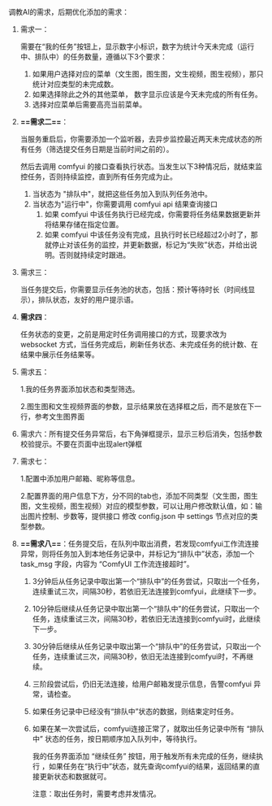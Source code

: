 调教AI的需求，后期优化添加的需求：



1. 需求一：

   需要在“我的任务”按钮上，显示数字小标识，数字为统计今天未完成（运行中、排队中）的任务数量，遵循以下3个要求：

   1. 如果用户选择对应的菜单（文生图，图生图，文生视频，图生视频），那只统计对应类型的未完成数。
   2. 如果选择除此之外的其他菜单， 数字显示应该是今天未完成的所有任务。
   3. 选择对应菜单后需要高亮当前菜单。

   

2. **==需求二==**：

   当服务重启后，你需要添加一个监听器，去异步监控最近两天未完成状态的所有任务（筛选提交任务日期是当前时间之前的）。

   然后去调用 comfyui 的接口查看执行状态。当发生以下3种情况后，就结束监控任务，否则持续监控，直到所有任务完成为止。

   1. 当状态为 "排队中"，就把这些任务加入到队列任务池中。
   2. 当状态为"运行中"，你需要调用 comfyui  api 结果查询接口
      1. 如果 comfyui 中该任务执行已经完成，你需要将任务结果数据更新并将结果存储在指定位置。
      2. 如果 comfyui 中该任务没有完成，且执行时长已经超过2小时了，那就停止对该任务的监控，并更新数据，标记为“失败”状态，并给出说明。否则就持续定时跟进。


   

3. 需求三：

   当任务提交后，你需要显示任务池的状态，包括：预计等待时长（时间线显示），排队状态，友好的用户提示语。

   

4. **需求四**：

   任务状态的变更，之前是用定时任务调用接口的方式，现要求改为 websocket 方式，当任务完成后，刷新任务状态、未完成任务的统计数、在结果中展示任务结果等。

   

5. 需求五：

   1.我的任务界面添加状态和类型筛选。 

   2.图生图和文生视频界面的参数，显示结果放在选择框之后，而不是放在下一行，参考文生图界面

   

6. 需求六：所有提交任务异常后，右下角弹框提示，显示三秒后消失，包括参数校验提示。不要在页面中出现alert弹框

7. 需求七：

   1.配置中添加用户邮箱、昵称等信息。

   2.配置界面的用户信息下方，分不同的tab也，添加不同类型（文生图，图生图，文生视频，图生视频）对应的模型参数，可以让用户修改默认值，如：输出图片控制、步数等，提供接口 修改 config.json 中 settings 节点对应的类型参数。

   

8. **==需求八==**：任务提交后，在队列中取出消费，若发现comfyui工作流连接异常，则将任务加入到本地任务记录中，并标记为“排队中”状态，添加一个 task_msg 字段，内容为 “ComfyUI 工作流连接超时”。

   1. 3分钟后从任务记录中取出第一个“排队中”的任务尝试，只取出一个任务，连续重试三次，间隔30秒，若依旧无法连接到comfyui，此继续下一步。

   2. 10分钟后继续从任务记录中取出第一个“排队中”的任务尝试，只取出一个任务，连续重试三次，间隔30秒，若依旧无法连接到comfyui时，此继续下一步。

   3. 30分钟后继续从任务记录中取出第一个“排队中”的任务尝试，只取出一个任务，连续重试三次，间隔30秒，依旧无法连接到comfyui时，不再继续。

   4. 三阶段尝试后，仍旧无法连接，给用户邮箱发提示信息，告警comfyui 异常，请检查。

   5. 如果任务记录中已经没有“排队中”状态的数据，则结束定时任务。

   6. 如果在某一次尝试后，comfyui连接正常了，就取出任务记录中所有 “排队中” 状态的任务，按日期顺序加入队列中，等待执行。

      

      我的任务界面添加  “继续任务” 按钮，用于触发所有未完成的任务，继续执行 ，如果任务在“执行中”状态，就先查询comfyui的结果，返回结果的直接更新状态和数据就可。

      注意：取出任务时，需要考虑并发情况。




